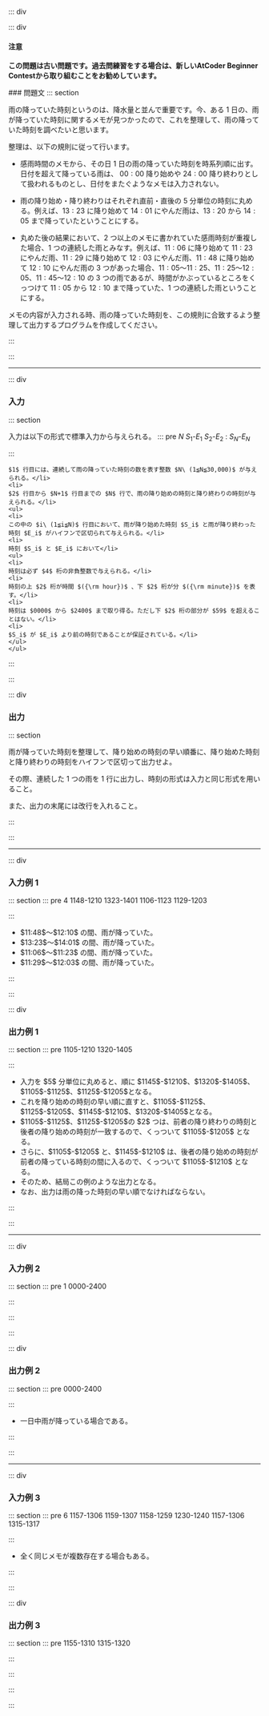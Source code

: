 ::: div

::: div
#### 注意
<p>
<b>
この問題は古い問題です。過去問練習をする場合は、新しいAtCoder Beginner Contestから取り組むことをお勧めしています。</b>
</p>
### 問題文
::: section

雨の降っていた時刻というのは、降水量と並んで重要です。今、ある $1$ 日の、雨が降っていた時刻に関するメモが見つかったので、これを整理して、雨の降っていた時刻を調べたいと思います。


整理は、以下の規則に従って行います。
<ul>
<li>

感雨時間のメモから、その日 $1$ 日の雨の降っていた時刻を時系列順に出す。日付を超えて降っている雨は、 $00:00$ 降り始めや $24:00$ 降り終わりとして扱われるものとし、日付をまたぐようなメモは入力されない。
</li>
<li>

雨の降り始め・降り終わりはそれぞれ直前・直後の $5$ 分単位の時刻に丸める。例えば、$13:23$ に降り始めて $14:01$ にやんだ雨は、$13:20$ から $14:05$ まで降っていたということにする。
</li>
<li>

丸めた後の結果において、$2$ つ以上のメモに書かれていた感雨時刻が重複した場合、$1$ つの連続した雨とみなす。例えば、$11:06$ に降り始めて $11:23$ にやんだ雨、$11:29$ に降り始めて $12:03$ にやんだ雨、$11:48$ に降り始めて $12:10$ にやんだ雨の $3$ つがあった場合、$11:05$〜$11:25$、$11:25$〜$12:05$、$11:45$〜$12:10$ の $3$ つの雨であるが、時間がかぶっているところをくっつけて $11:05$ から $12:10$ まで降っていた、$1$ つの連続した雨ということにする。
</li>
</ul>


メモの内容が入力される時、雨の降っていた時刻を、この規則に合致するよう整理して出力するプログラムを作成してください。

:::


:::

----
::: div
### 入力
::: section

入力は以下の形式で標準入力から与えられる。
::: pre
$N$
$S_1$-$E_1$
$S_2$-$E_2$
:
$S_N$-$E_N$

:::

```<li>
$1$ 行目には、連続して雨の降っていた時刻の数を表す整数 $N\ (1≦N≦30,000)$ が与えられる。</li>
<li>
$2$ 行目から $N+1$ 行目までの $N$ 行で、雨の降り始めの時刻と降り終わりの時刻が与えられる。</li>
<ul>
<li>
この中の $i\ (1≦i≦N)$ 行目において、雨が降り始めた時刻 $S_i$ と雨が降り終わった時刻 $E_i$ がハイフンで区切られて与えられる。</li>
<li>
時刻 $S_i$ と $E_i$ において</li>
<ul>
<li>
時刻は必ず $4$ 桁の非負整数で与えられる。</li>
<li>
時刻の上 $2$ 桁が時間 $({\rm hour})$ 、下 $2$ 桁が分 $({\rm minute})$ を表す。</li>
<li>
時刻は $0000$ から $2400$ まで取り得る。ただし下 $2$ 桁の部分が $59$ を超えることはない。</li>
<li>
$S_i$ が $E_i$ より前の時刻であることが保証されている。</li>
</ul>
</ul>
```

:::


:::

::: div
### 出力
::: section

雨が降っていた時刻を整理して、降り始めの時刻の早い順番に、降り始めた時刻と降り終わりの時刻をハイフンで区切って出力せよ。

その際、連続した $1$ つの雨を $1$ 行に出力し、時刻の形式は入力と同じ形式を用いること。

また、出力の末尾には改行を入れること。

:::


:::

----
::: div
### 入力例 1
::: section
::: pre
4
1148-1210
1323-1401
1106-1123
1129-1203

:::

<ul>
<li>
$11:48$〜$12:10$ の間、雨が降っていた。</li>
<li>
$13:23$〜$14:01$ の間、雨が降っていた。</li>
<li>
$11:06$〜$11:23$ の間、雨が降っていた。</li>
<li>
$11:29$〜$12:03$ の間、雨が降っていた。</li>
</ul>

:::


:::

::: div
### 出力例 1
::: section
::: pre
1105-1210
1320-1405

:::

<ul>
<li>
入力を $5$ 分単位に丸めると、順に $1145$-$1210$、$1320$-$1405$、$1105$-$1125$、$1125$-$1205$となる。</li>
<li>
これを降り始めの時刻の早い順に直すと、$1105$-$1125$、$1125$-$1205$、$1145$-$1210$、$1320$-$1405$となる。</li>
<li>
$1105$-$1125$、$1125$-$1205$の $2$ つは、前者の降り終わりの時刻と後者の降り始めの時刻が一致するので、くっついて $1105$-$1205$ となる。</li>
<li>
さらに、$1105$-$1205$ と、$1145$-$1210$ は、後者の降り始めの時刻が前者の降っている時刻の間に入るので、くっついて $1105$-$1210$ となる。</li>
<li>
そのため、結局この例のような出力となる。</li>
<li>
なお、出力は雨の降った時刻の早い順でなければならない。</li>
</ul>

:::


:::

----
::: div
### 入力例 2
::: section
::: pre
1
0000-2400

:::


:::


:::

::: div
### 出力例 2
::: section
::: pre
0000-2400

:::

<ul>
<li>
一日中雨が降っている場合である。</li>
</ul>

:::


:::

----
::: div
### 入力例 3
::: section
::: pre
6
1157-1306
1159-1307
1158-1259
1230-1240
1157-1306
1315-1317

:::

<ul>
<li>
全く同じメモが複数存在する場合もある。</li>
</ul>

:::


:::

::: div
### 出力例 3
::: section
::: pre
1155-1310
1315-1320

:::


:::


:::



:::

